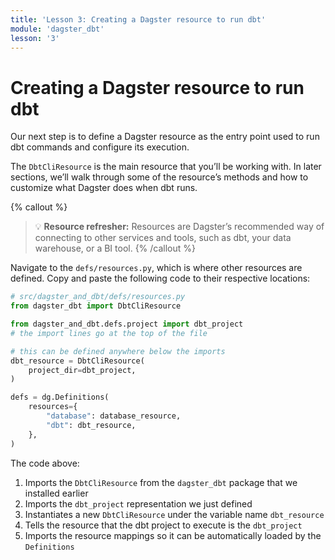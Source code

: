 ```yaml
---
title: 'Lesson 3: Creating a Dagster resource to run dbt'
module: 'dagster_dbt'
lesson: '3'
---
```


# Creating a Dagster resource to run dbt

Our next step is to define a Dagster resource as the entry point used to run dbt commands and configure its execution.

The `DbtCliResource` is the main resource that you’ll be working with. In later sections, we’ll walk through some of the resource’s methods and how to customize what Dagster does when dbt runs.

{% callout %}

> 💡 **Resource refresher:** Resources are Dagster’s recommended way of connecting to other services and tools, such as dbt, your data warehouse, or a BI tool.
> {% /callout %}

Navigate to the `defs/resources.py`, which is where other resources are defined. Copy and paste the following code to their respective locations:

```python
# src/dagster_and_dbt/defs/resources.py
from dagster_dbt import DbtCliResource

from dagster_and_dbt.defs.project import dbt_project
# the import lines go at the top of the file

# this can be defined anywhere below the imports
dbt_resource = DbtCliResource(
    project_dir=dbt_project,
)

defs = dg.Definitions(
    resources={
        "database": database_resource,
        "dbt": dbt_resource,
    },
)
```

The code above:

1. Imports the `DbtCliResource` from the `dagster_dbt` package that we installed earlier
2. Imports the `dbt_project` representation we just defined
3. Instantiates a new `DbtCliResource` under the variable name `dbt_resource`
4. Tells the resource that the dbt project to execute is the `dbt_project`
5. Imports the resource mappings so it can be automatically loaded by the `Definitions`
